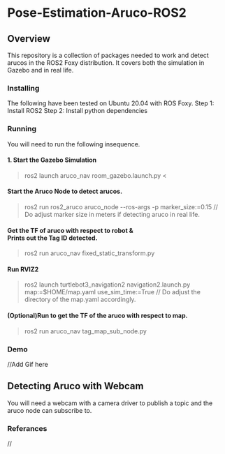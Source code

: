 # Pose-Estimation-Aruco-ROS2

## Overview
This repository is a collection of packages needed to work and detect arucos in the ROS2 Foxy distribution. It covers both the simulation in Gazebo and in real life. 

### Installing
The following have been tested on Ubuntu 20.04 with ROS Foxy.
  Step 1: Install ROS2
  Step 2: Install python dependencies
  
### Running
You will need to run the following insequence.

#### 1. Start the Gazebo Simulation
> ros2 launch aruco_nav room_gazebo.launch.py <

#### Start the Aruco Node to detect arucos.
> ros2 run ros2_aruco aruco_node --ros-args -p marker_size:=0.15
// Do adjust marker size in meters if detecting aruco in real life.

#### Get the TF of aruco with respect to robot & <br> Prints out the Tag ID detected.
> ros2 run aruco_nav fixed_static_transform.py

#### Run RVIZ2
> ros2 launch turtlebot3_navigation2 navigation2.launch.py map:=$HOME/map.yaml use_sim_time:=True
// Do adjust the directory of the map.yaml accordingly.

#### (Optional)Run to get the TF of the aruco with respect to map.
>ros2 run aruco_nav tag_map_sub_node.py

### Demo
//Add Gif here

## Detecting Aruco with Webcam 
You will need a webcam with a camera driver to publish a topic and the aruco node can subscribe to.


### Referances
// 
